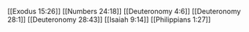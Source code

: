 [[Exodus 15:26]]
[[Numbers 24:18]]
[[Deuteronomy 4:6]]
[[Deuteronomy 28:1]]
[[Deuteronomy 28:43]]
[[Isaiah 9:14]]
[[Philippians 1:27]]
